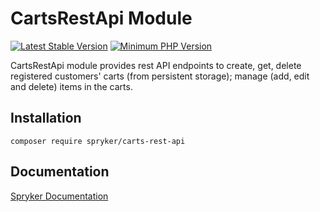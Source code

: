 # CartsRestApi Module
[![Latest Stable Version](https://poser.pugx.org/spryker/carts-rest-api/v/stable.svg)](https://packagist.org/packages/spryker/carts-rest-api)
[![Minimum PHP Version](https://img.shields.io/badge/php-%3E%3D%208.3-8892BF.svg)](https://php.net/)

CartsRestApi module provides rest API endpoints to create, get, delete registered customers' carts (from persistent storage); manage (add, edit and delete) items in the carts.

## Installation

```
composer require spryker/carts-rest-api
```

## Documentation

[Spryker Documentation](https://docs.spryker.com)
